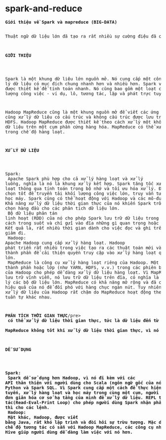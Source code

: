 # spark-and-reduce
<pre><b>Giới thiệu về Spark và mapreduce (BIG-DATA)</b><pre>

Thuật ngữ dữ liệu lớn đã tạo ra rất nhiều sự cường điệu đã có trong thế giới kinh doanh. Hadoop và Spark đều là các khung dữ liệu lớn; họ cung cấp một số công cụ phổ biến nhất được sử dụng để thực hiện các tác vụ lớn liên quan đến dữ liệu lớn. Bài viết này  sẽ đề cập đến sự khác biệt giữa Spark và Hadoop MapReduce.<br>

<pre><b>GIỚI THIỆU</b></pre>
Spark là một khung dữ liệu lớn nguồn mở. Nó cung cấp một công cụ xử lý dữ liệu có mục đích chung nhanh hơn và nhiều hơn. Spark về cơ bản được thiết kế để tính toán nhanh. Nó cũng bao gồm một loạt các khối lượng công việc - ví dụ, lô, tương tác, lặp và phát trực tuyến.<br>

Hadoop MapReduce cũng là một khung nguồn mở để viết các ứng dụng. Nó cũng xử lý dữ liệu có cấu trúc và không cấu trúc được lưu trữ trong HDFS. Hadoop MapReduce được thiết kế theo cách xử lý một khối lượng lớn dữ liệu trên một cụm phần cứng hàng hóa. MapReduce có thể xử lý dữ liệu trong chế độ hàng loạt.<br>

<pre><b>XỬ LÝ DỮ LIỆU</b></pre>
Spark:<br>
Apache Spark phù hợp cho cả xử lý hàng loạt và xử lý luồng, nghĩa là nó là khung xử lý kết hợp. Spark tăng tốc xử lý hàng loạt thông qua tính toán trong bộ nhớ và tối ưu hóa xử lý. Đó là một lựa chọn tốt để truyền tải khối lượng công việc lớn, truy vấn tương tác và học máy. Spark cũng có thể hoạt động với Hadoop và các mô-đun của nó. Khả năng xử lý dữ liệu thời gian thực của nó khiến Spark trở thành lựa chọn hàng đầu cho các phân tích dữ liệu lớn.<br>
Bộ dữ liệu phân tán linh hoạt (RDD) của nó cho phép Spark lưu trữ dữ liệu trong bộ nhớ một cách trong suốt và chỉ gửi vào đĩa những gì quan trọng hoặc cần thiết. Kết quả là, rất nhiều thời gian dành cho việc đọc và ghi trên đĩa được giảm đi.<br>
Hadoop:<br>Apache Hadoop cung cấp xử lý hàng loạt. Hadoop phát triển rất nhiều trong việc tạo ra các thuật toán mới và ngăn xếp thành phần để cải thiện quyền truy cập vào xử lý hàng loạt quy mô lớn.<br>
MapReduce là công cụ xử lý hàng loạt riêng của Hadoop. Một số thành phần hoặc lớp (như YARN, HDFS, v.v.) trong các phiên bản hiện đại của Hadoop cho phép dễ dàng xử lý dữ liệu hàng loạt. Vì MapReduce là về lưu trữ vĩnh viễn, nó lưu trữ dữ liệu trên đĩa, có nghĩa là nó có thể xử lý các bộ dữ liệu lớn. MapReduce có khả năng mở rộng và đã chứng minh hiệu quả của nó để đối phó với hàng chục ngàn nút. Tuy nhiên, quá trình xử lý dữ liệu của Hadoop rất chậm do MapReduce hoạt động theo các bước tuần tự khác nhau.<br>

<pre><b>PHÂN TÍCH THỜI GIAN THỰC</b>/pre>
<b><Spark</b> có thể xử lý dữ liệu thời gian thực, tức là dữ liệu đến từ các luồng sự kiện thời gian thực với tốc độ hàng triệu sự kiện mỗi giây, chẳng hạn như dữ liệu Twitter và Facebook. Sức mạnh của Spark nằm ở khả năng xử lý luồng trực tiếp thực sự hiệu quả.<br>
<b>MapReduce</b> không tốt khi xử lý dữ liệu thời gian thực, vì nó được thiết kế để thực hiện xử lý hàng loạt trên lượng dữ liệu khổng lồ.<br>

<pre><b>DỄ SỬ DỤNG</b></pre>
<b>Spark:</b><br> Spark dễ sử dụng hơn Hadoop, vì nó đi kèm với các API thân thiện với người dùng cho Scala (ngôn ngữ gốc của nó), Java, Python và Spark SQL. Vì Spark cung cấp một cách để thực hiện phát trực tuyến, xử lý hàng loạt và học máy trong cùng một cụm, người dùng dễ dàng đơn giản hóa cơ sở hạ tầng của mình để xử lý dữ liệu. REPL tương tác(Read-Eval-Print Loop) cho phép người dùng Spark nhận phản hồi tức thì cho các lệnh.<br>
<b>Hadoop:</b><br> Mặt khác, Hadoop, được viết bằng Java, rất khó lập trình và đòi hỏi sự trừu tượng. Mặc dù không có chế độ tương tác có sẵn với Hadoop MapReduce, các công cụ như Pig và Hive giúp người dùng dễ dàng làm việc với nó hơn.<br>
